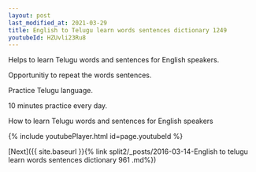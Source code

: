 ```yaml
---
layout: post
last_modified_at: 2021-03-29
title: English to Telugu learn words sentences dictionary 1249 
youtubeId: HZUvli23Ru8
---
```

 
 
Helps to learn Telugu words and sentences for English speakers.

Opportunitiy to repeat the words sentences. 

Practice Telugu language. 
 
10 minutes practice every day. 
 
How to learn Telugu words and sentences for English speakers 
 
{% include youtubePlayer.html id=page.youtubeId %}
 
 
[Next]({{ site.baseurl }}{% link  split2/_posts/2016-03-14-English to telugu learn words sentences dictionary 961 .md%})
 

